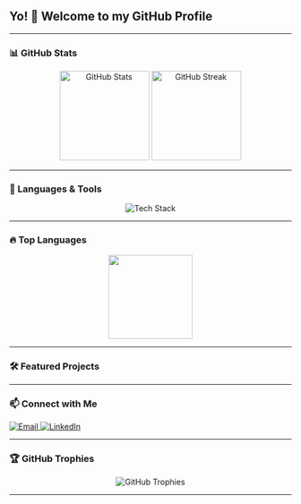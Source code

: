 ## Yo! 👋 Welcome to my GitHub Profile
---

### 📊 GitHub Stats
<div align="center">
  <img src="https://github-readme-stats.vercel.app/api?username=Gabriel-SL-Araujo&show_icons=true&count_private=true&theme=github_dark_dimmed&hide_border=true" height="160" alt="GitHub Stats" />
  <img src="https://github-readme-streak-stats.herokuapp.com/?user=Gabriel-SL-Araujo&theme=github-dark-blue&hide_border=true" height="160" alt="GitHub Streak" />
</div>

---

### 🚀 Languages & Tools
<div align="center">
  <img src="https://skillicons.dev/icons?i=python,c,java,sql,github,vscode,git,excel&theme=dark" alt="Tech Stack" />
</div>

---

### 🔥 Top Languages
<div align="center">
  <img src="https://github-readme-stats.vercel.app/api/top-langs?username=Gabriel-SL-Araujo&layout=compact&langs_count=6&theme=github_dark_dimmed&hide_border=true" height="150" />
</div>

---

### 🛠️ Featured Projects


---

### 📫 Connect with Me
<div align="left">
  <a href="mailto:gabrielsla2022@gmail.com">
    <img src="https://img.shields.io/badge/Email-539bf5?style=for-the-badge&logo=gmail&logoColor=white" alt="Email" />
  </a>
  <a href="https://www.linkedin.com/in/gabriel-ara%C3%BAjo-345131289/">
    <img src="https://img.shields.io/badge/LinkedIn-539bf5?style=for-the-badge&logo=linkedin&logoColor=white" alt="LinkedIn" />
  </a>
</div>

---

### 🏆 GitHub Trophies
<div align="center">
  <img src="https://github-profile-trophy.vercel.app/?username=Gabriel-SL-Araujo&theme=darkhub&no-frame=true&margin-w=15" alt="GitHub Trophies" />
</div>

---
